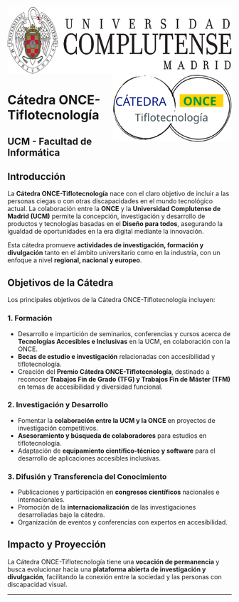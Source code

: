 

<p float="left">
  <img src="escudo_UCM.svg" height="150" />
  <img align="right" src="Catedra-ONCE.svg" height="150" /> 
</p>



# Cátedra ONCE-Tiflotecnología

## UCM - Facultad de Informática

## Introducción

La **Cátedra ONCE-Tiflotecnología** nace con el claro objetivo de incluir a las personas ciegas o con otras discapacidades en el mundo tecnológico actual. La colaboración entre la **ONCE** y la **Universidad Complutense de Madrid (UCM)** permite la concepción, investigación y desarrollo de productos y tecnologías basadas en el **Diseño para todos**, asegurando la igualdad de oportunidades en la era digital mediante la innovación.

Esta cátedra promueve **actividades de investigación, formación y divulgación** tanto en el ámbito universitario como en la industria, con un enfoque a nivel **regional, nacional y europeo**.

## Objetivos de la Cátedra

Los principales objetivos de la Cátedra ONCE-Tiflotecnología incluyen:

### 1. **Formación**
- Desarrollo e impartición de seminarios, conferencias y cursos acerca de **Tecnologías Accesibles e Inclusivas** en la UCM, en colaboración con la ONCE.
- **Becas de estudio e investigación** relacionadas con accesibilidad y tiflotecnología.
- Creación del **Premio Cátedra ONCE-Tiflotecnología**, destinado a reconocer **Trabajos Fin de Grado (TFG) y Trabajos Fin de Máster (TFM)** en temas de accesibilidad y diversidad funcional.

### 2. **Investigación y Desarrollo**
- Fomentar la **colaboración entre la UCM y la ONCE** en proyectos de investigación competitivos.
- **Asesoramiento y búsqueda de colaboradores** para estudios en tiflotecnología.
- Adaptación de **equipamiento científico-técnico y software** para el desarrollo de aplicaciones accesibles inclusivas.

### 3. **Difusión y Transferencia del Conocimiento**
- Publicaciones y participación en **congresos científicos** nacionales e internacionales.
- Promoción de la **internacionalización** de las investigaciones desarrolladas bajo la cátedra.
- Organización de eventos y conferencias con expertos en accesibilidad.

## Impacto y Proyección

La Cátedra ONCE-Tiflotecnología tiene una **vocación de permanencia** y busca evolucionar hacia una **plataforma abierta de investigación y divulgación**, facilitando la conexión entre la sociedad y las personas con discapacidad visual.

---